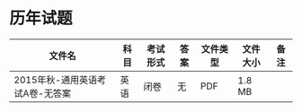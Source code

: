 # 历年试题

文件名|科目|考试形式|答案|文件类型|文件大小|备注
---|---|---|---|---|---|---
2015年秋-通用英语考试A卷-无答案|英语|闭卷|无|PDF|1.8 MB